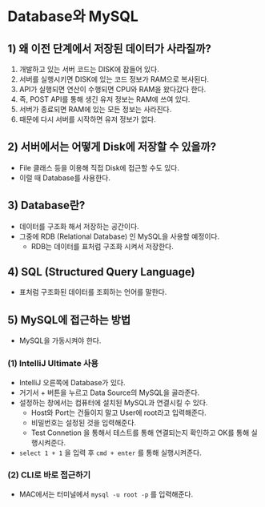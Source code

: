# Database와 MySQL
## 1) 왜 이전 단계에서 저장된 데이터가 사라질까?
1. 개발하고 있는 서버 코드는 DISK에 잠들어 있다.
2. 서버를 실행시키면 DISK에 있는 코드 정보가 RAM으로 복사된다.
3. API가 실행되면 연산이 수행되면 CPU와 RAM을 왔다갔다 한다.
4. 즉, POST API를 통해 생긴 유저 정보는 RAM에 쓰여 있다.
5. 서버가 종료되면 RAM에 있는 모든 정보는 사라진다.
6. 때문에 다시 서버를 시작하면 유저 정보가 없다.

## 2) 서버에서는 어떻게 Disk에 저장할 수 있을까?
- File 클래스 등을 이용해 직접 Disk에 접근할 수도 있다.
- 이럴 때 Database를 사용한다.

## 3) Database란?
- 데이터를 구조화 해서 저장하는 공간이다.
- 그중에 RDB (Relational Database) 인 MySQL을 사용할 예정이다.
	- RDB는 데이터를 표처럼 구조화 시켜서 저장한다.

## 4) SQL (Structured Query Language)
- 표처럼 구조화된 데이터를 조회하는 언어를 말한다.

## 5) MySQL에 접근하는 방법
- MySQL을 가동시켜야 한다.

### (1) IntelliJ Ultimate 사용
- IntelliJ 오른쪽에 Database가 있다.
- 거기서 + 버튼을 누르고 Data Source의 MySQL을 골라준다.
- 설정하는 창에서는 컴퓨터에 설치된 MySQL과 연결시킬 수 있다.
	- Host와 Port는 건들이지 말고 User에 root라고 입력해준다.
	- 비밀번호는 설정된 것을 입력해준다.
	- Test Connetion 을 통해서 테스트를 통해 연결되는지 확인하고 OK를 통해 실행시켜준다.
- `select 1 + 1` 을 입력 후 `cmd + enter` 를 통해 실행시켜준다.

### (2) CLI로 바로 접근하기
- MAC에서는 터미널에서 `mysql -u root -p` 를 입력해준다.